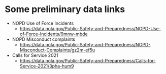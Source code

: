 # Some preliminary data links
* NOPD Use of Force Incidents
    * https://data.nola.gov/Public-Safety-and-Preparedness/NOPD-Use-of-Force-Incidents/9mnw-mbde
* NOPD Misconduct complaints
    * https://data.nola.gov/Public-Safety-and-Preparedness/NOPD-Misconduct-Complaints/gz2m-ef5u
* Calls for Service 2021
    * https://data.nola.gov/Public-Safety-and-Preparedness/Calls-for-Service-2021/3pha-hum9

